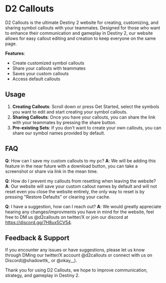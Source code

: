 # D2 Callouts

D2 Callouts is the ultimate Destiny 2 website for creating, customizing, and sharing symbol callouts with your teammates. Designed for those who want to enhance their communication and gameplay in Destiny 2, our website allows for easy callout editing and creation to keep everyone on the same page.

**Features**:
- Create customized symbol callouts
- Share your callouts with teammates
- Saves your custom callouts
- Access default callouts

## Usage

1. **Creating Callouts**: Scroll down or press Get Started, select the symbols you want to edit and start creating your symbol callouts.
2. **Sharing Callouts**: Once you have your callouts, you can share the link with your teammates by pressing the share button.
3. **Pre-existing Sets**: If you don't want to create your own callouts, you can share our symbol names provided by default.

## FAQ

**Q**: How can I save my custom callouts to my pc?
**A**: We will be adding this feature in the near future with a download button, you can take a screenshot or share via link in the mean time.

**Q**: How do I prevent my callouts from resetting when leaving the website?
**A**: Our website will save your custom callout names by default and will not reset even you close the website entirely, the only way to reset is by pressing "Restore Defaults" or clearing your cache.

**Q**: I have a suggestion, how can I reach out?
**A**: We would greatly appreciate hearing any changes/improvments you have in mind for the website, feel free to DM us @d2callouts on twitter/X or join our discord at https://discord.gg/7H8ux5CV54.

## Feedback & Support

If you encounter any issues or have suggestions, please let us know through DMing our twitter/X account @d2callouts or connect with us on Discord(@shadowttk_ or @okay__).

Thank you for using D2 Callouts, we hope to improve communication, strategy, and gameplay in Destiny 2.
